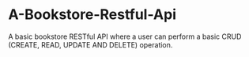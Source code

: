 # A-Bookstore-Restful-Api
A basic bookstore RESTful API where a user can perform a basic CRUD (CREATE, READ, UPDATE AND DELETE) operation.
